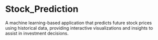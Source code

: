 # Stock_Prediction
A machine learning-based application that predicts future stock prices using historical data, providing interactive visualizations and insights to assist in investment decisions.
